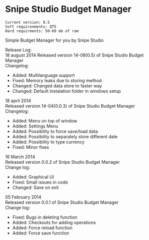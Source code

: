 Snipe Studio Budget Manager
===
~~~~~~~~~~
Current version: 0.5
Soft requirenments: QT5
Hard requirments: 50-60 mb of ram
~~~~~~~~~~

Simple Budget Manager for you by Snipe Studio

Release Log:    
18 august 2014
	Released version 14-08(0.5) of Snipe Studio Budget Manager  
	Changelog:
* Added: 	Multilanguage support
* Fixed: 	Memory leaks due to storing method
* Changed: 	Changed data store to faster way
* Changed: 	Default instalation folder in windows setup

18 april 2014   
	Released version 14-04(0.0.3) of Snipe Studio Budget Manager   
	Changelog:      
* Added:        Menu on top of window
* Added:        Settings Menu
* Added:        Possibility to force save/load data
* Added:        Possibility to separately store different date
* Added:        Possibility to type currency
* Fixed:        Minor fixes
	
16 March 2014   
	Released version 0.0.2 of Snipe Studio Budget Manager   
	Change log:     
* Added:	Graphical UI
* Fixed: 	Small issues in code
* Changed:	Save on exit
		
05 February 2014        
	Released version 0.0.1 of Snipe Studio Budget Manager   
	Change log:     
* Fixed:	Bugs in deleting function
* Added:	Checkouts for adding operations
* Added:	Force reload function
* Added:	Force save function
